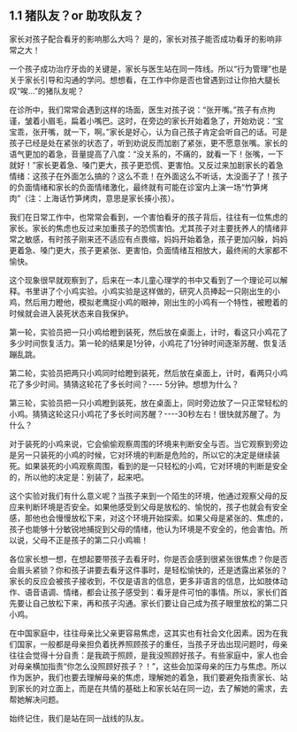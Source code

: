 ## 1.1 猪队友？or 助攻队友？家长对孩子配合看牙的影响那么大吗？是的，家长对孩子能否成功看牙的影响非常之大！一个孩子成功治疗牙齿的关键是，家长与医生站在同一阵线。所以“行为管理”也是关于家长引导和沟通的学问。想想看，在工作中你是否也曾遇到过让你拍大腿长叹“唉…”的猪队友呢？在诊所中，我们常常会遇到这样的场面，医生对孩子说：“张开嘴。”孩子有点拘谨，皱着小眉毛，扁着小嘴巴。这时，在旁边的家长开始着急了，开始劝说：“宝宝乖，张开嘴，就一下，啊。”家长是好心，认为自己孩子肯定会听自己的话。可是孩子已经是处在紧张的状态了，听到劝说反而加剧了紧张，更不愿意张嘴。家长的语气更加的着急，音量提高了八度：“没关系的，不痛的，就看一下！张嘴，一下就好！”家长更着急、嗓门更大，孩子更恐慌、更害怕。又反过来加剧家长的着急情绪：这孩子在外面怎么搞的？这么不乖！在外面这么不听话，太没面子了！孩子的负面情绪和家长的负面情绪激化，最终就有可能在诊室内上演一场“竹笋烤肉”（注：上海话竹笋烤肉，意思是家长揍小孩）。我们在日常工作中，也常常会看到，一个害怕看牙的孩子背后，往往有一位焦虑的家长。家长的焦虑也反过来加重孩子的恐慌害怕。尤其孩子对主要抚养人的情绪非常之敏感，有时孩子刚来还不适应有点畏缩，妈妈开始着急，孩子更加闪躲，妈妈更着急、嗓门更大，孩子更紧张、更害怕，负面情绪互相放大，最终闹的大家都不愉快。这个现象很早就观察到了，后来在一本儿童心理学的书中又看到了一个理论可以解释。书里讲了个小鸡实验。小鸡实验是这样做的，研究人员捧起一只刚出生的小鸡，然后用力瞪他，模拟老鹰捉小鸡的眼神，刚出生的小鸡有一个特性，被瞪着的时候就会进入装死状态来自我保护。第一轮，实验员把一只小鸡给瞪到装死，然后放在桌面上，计时，看这只小鸡花了多少时间恢复活力。第一轮的结果是1分钟，小鸡花了1分钟时间逐渐苏醒、恢复活蹦乱跳。第二轮，实验员把两只小鸡同时给瞪到装死，然后放在桌面上，计时，看两只小鸡花了多少时间。猜猜这轮花了多长时间？---- 5分钟。想想为什么？第三轮，实验员把一只小鸡瞪到装死，放在桌面上，同时旁边放了一只正常轻松的小鸡。猜猜这轮这只小鸡花了多长时间苏醒？----30秒左右！很快就苏醒了。为什么？对于装死的小鸡来说，它会偷偷观察周围的环境来判断安全与否。当它观察到旁边是另一只装死的小鸡的时候，它对环境的判断是危险的，所以它的决定是继续装死。如果装死的小鸡观察周围，看到的是一只轻松的小鸡，它对环境的判断是安全的，所以他的决定是：别装了，起来吧。这个实验对我们有什么意义呢？当孩子来到一个陌生的环境，他通过观察父母的反应来判断环境是否安全。如果他感受到父母是放松的、愉悦的，孩子也就会有安全感，那他也会慢慢放松下来，对这个环境开始探索。如果父母是紧张的、焦虑的，孩子也能够十分敏锐地捕捉到父母的情绪，他认为环境是不安全的，他会害怕。所以说，父母不正是孩子的第二只小鸡嘛！各位家长想一想，在想起要带孩子去看牙时，你是否会感到很紧张很焦虑？你是否会眉头紧锁？你和孩子讲要去看牙这件事时，是轻松愉快的，还是透露出紧张的？家长的反应会被孩子接收到，不仅是语言的信息，更多非语言的信息，比如肢体动作、语音语调、情绪，都会让孩子感受到：看牙是件可怕的事情。所以，家长们首先要让自己放松下来，再和孩子沟通。家长们要让自己成为孩子眼里放松的第二只小鸡。在中国家庭中，往往母亲比父亲更容易焦虑，这其实也有社会文化因素。因为在我们国家，一般都是母亲担负着抚养照顾孩子的重任，当孩子牙齿出现问题时，母亲往往会觉得十分自责：是我疏于照顾，是我没照顾好孩子。有些家庭中，家人也会对母亲横加指责“你怎么没照顾好孩子？！”，这些会加深母亲的压力与焦虑。所以作为医护，我们也要去理解母亲的焦虑，理解她的着急，我们要避免指责家长、站到家长的对立面上，而是在共情的基础上和家长站在同一边，去了解她的需求，去帮她解决问题。 始终记住，我们是站在同一战线的队友。


